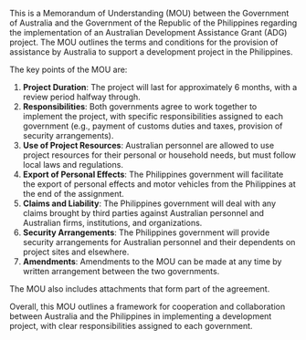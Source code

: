 This is a Memorandum of Understanding (MOU) between the Government of Australia and the Government of the Republic of the Philippines regarding the implementation of an Australian Development Assistance Grant (ADG) project. The MOU outlines the terms and conditions for the provision of assistance by Australia to support a development project in the Philippines.

The key points of the MOU are:

1. **Project Duration**: The project will last for approximately 6 months, with a review period halfway through.
2. **Responsibilities**: Both governments agree to work together to implement the project, with specific responsibilities assigned to each government (e.g., payment of customs duties and taxes, provision of security arrangements).
3. **Use of Project Resources**: Australian personnel are allowed to use project resources for their personal or household needs, but must follow local laws and regulations.
4. **Export of Personal Effects**: The Philippines government will facilitate the export of personal effects and motor vehicles from the Philippines at the end of the assignment.
5. **Claims and Liability**: The Philippines government will deal with any claims brought by third parties against Australian personnel and Australian firms, institutions, and organizations.
6. **Security Arrangements**: The Philippines government will provide security arrangements for Australian personnel and their dependents on project sites and elsewhere.
7. **Amendments**: Amendments to the MOU can be made at any time by written arrangement between the two governments.

The MOU also includes attachments that form part of the agreement.

Overall, this MOU outlines a framework for cooperation and collaboration between Australia and the Philippines in implementing a development project, with clear responsibilities assigned to each government.
